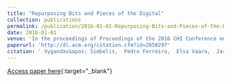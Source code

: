 ```yaml
---
title: "Repurposing Bits and Pieces of the Digital"
collection: publications
permalink: /publication/2016-01-01-Repurposing-Bits-and-Pieces-of-the-Digital
date: 2016-01-01
venue: 'In the proceedings of Proceedings of the 2016 CHI Conference on Human Factors in Computing Systems'
paperurl: 'http://dl.acm.org/citation.cfm?id=2858297'
citation: ' Vygandas&apos; Simbelis,  Pedro Ferreira,  Elsa Vaara,  Jarmo Laaksolahti,  Kristina Höök, &quot;Repurposing Bits and Pieces of the Digital.&quot; In the proceedings of Proceedings of the 2016 CHI Conference on Human Factors in Computing Systems, 2016.'
---
```

[Access paper here](http://dl.acm.org/citation.cfm?id=2858297){:target="_blank"}
